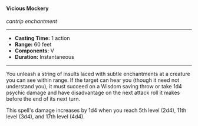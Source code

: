 #### Vicious Mockery
*cantrip enchantment*
___
- **Casting Time:** 1 action
- **Range:** 60 feet
- **Components:** V
- **Duration:** Instantaneous
___
You unleash a string of insults laced with subtle enchantments at a creature you can see within range. If the target can hear you (though it need not understand you), it must succeed on a Wisdom saving throw or take 1d4 psychic damage and have disadvantage on the next attack roll it makes before the end of its next turn.

This spell's damage increases by 1d4 when you reach 5th level (2d4), 11th level (3d4), and 17th level (4d4).